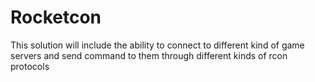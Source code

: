 # Rocketcon
This solution will include the ability to connect to different kind of game servers and send command to them through
different kinds of rcon protocols 
